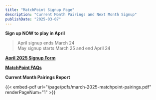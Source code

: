 ```yaml
---
title: "MatchPoint Signup Page"
description: "Current Month Pairings and Next Month Signup"
publishDate: "2025-03-07"
---
```


**Sign up NOW to play in April**<br>
> April signup ends March 24 <br>
> May signup starts March 25 and end April 24<br>

**[April 2025 Signup Form](https://forms.gle/EYYqGhrG5Arbt72h6)**

**[MatchPoint FAQs](/page/matchpointinfo.md/)**<br>

**Current Month Pairings Report**

{{< embed-pdf url="/page/pdfs/march-2025-matchpoint-pairings.pdf" renderPageNum="1" >}}
